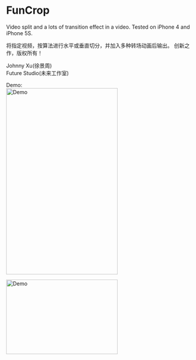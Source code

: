 # FunCrop
Video split and a lots of transition effect in a video. Tested on iPhone 4 and iPhone 5S.
  
将指定视频，按算法进行水平或垂直切分，并加入多种转场动画后输出。 创新之作，版权所有！
  
Johnny Xu(徐景周)  
Future Studio(未来工作室)

Demo:  
<img src="https://github.com/xujingzhou/FunCrop/blob/master/Resource/Demo/Demo.gif" width = "300" height = "500" alt="Demo" align=center />
  
  
<img src="https://github.com/xujingzhou/FunCrop/blob/master/Resource/Demo/FunCrop.gif" width = "300" height = "200" alt="Demo" align=center />
